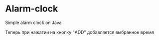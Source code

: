# Alarm-clock
Simple alarm clock on Java

Теперь при нажатии на кнопку "ADD" добавляется выбранное время
